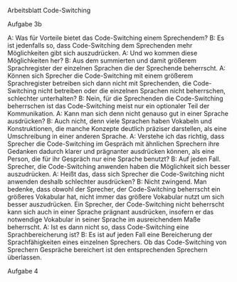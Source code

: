 Arbeitsblatt Code-Switching

Aufgabe 3b

A: Was für Vorteile bietet das Code-Switching einem Sprechendem?
B: Es ist jedenfalls so, dass Code-Switching dem Sprechenden mehr Möglichkeiten gibt sich auszudrücken.
A: Und wo kommen diese Möglichkeiten her?
B: Aus dem summierten und damit größerem Sprachregister der einzelnen Sprachen die der Sprechende beherrscht.
A: Können sich Sprecher die Code-Switching mit einem größerem Sprachregister betreiben sich dann nicht mit Sprechenden, die Code-Switching nicht betreiben oder die einzelnen Sprachen nicht beherrschen, schlechter unterhalten?
B: Nein, für die Sprechenden die Code-Switching beherrschen ist das Code-Switching meist nur ein optionaler Teil der Kommunikation.
A: Kann man sich denn nicht genauso gut in einer Sprache ausdrücken?
B: Auch nicht, denn viele Sprachen haben Vokabeln und Konstruktionen, die manche Konzepte deutlich präziser darstellen, als eine Umschreibung in einer anderen Sprache.
A: Verstehe ich das richtig, dass Sprecher die Code-Switching im Gespräch mit ähnlichen Sprechern ihre Gedanken dadurch klarer und prägnanter ausdrücken können, als eine Person, die für ihr Gespräch nur eine Sprache benutzt?
B: Auf jeden Fall. Sprecher, die Code-Switching anwenden haben die Möglichkeit sich besser auszudrücken.
A: Heißt das, dass sich Sprecher die Code-Switching nicht anwenden deshalb schlechter ausdrücken?
B: Nicht zwingend. Man bedenke, dass obwohl der Sprecher, der Code-Switching beherrscht ein größeres Vokabular hat, nicht immer das größere Vokabular nutzt um sich besser auszudrücken. Ein Sprecher, der Code-Switching nicht beherrscht kann sich auch in einer Sprache prägnant ausdrücken, insofern er das notwendige Vokabular in seiner Sprache im ausreichendem Maße beherrscht.
A: Ist es dann nicht so, dass Code-Switching eine Sprachbereicherung ist?
B: Es ist auf jeden Fall eine Bereicherung der Sprachfähigkeiten eines einzelnen Sprechers. Ob das Code-Switching von Sprechern Gespräche bereichert ist den entsprechenden Sprechern überlassen.

Aufgabe 4

